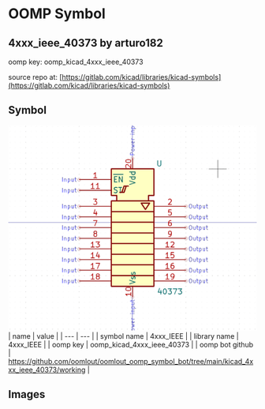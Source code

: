 # OOMP Symbol  
## 4xxx_ieee_40373  by arturo182  
  
oomp key: oomp_kicad_4xxx_ieee_40373  
  
source repo at: [https://gitlab.com/kicad/libraries/kicad-symbols](https://gitlab.com/kicad/libraries/kicad-symbols)  
## Symbol  
  
[![working.png](working_600.png)](working.png)  
| name | value | 
| --- | --- | 
| symbol name | 4xxx_IEEE | 
| library name | 4xxx_IEEE | 
| oomp key | oomp_kicad_4xxx_ieee_40373 | 
| oomp bot github | https://github.com/oomlout/oomlout_oomp_symbol_bot/tree/main/kicad_4xxx_ieee_40373/working | 
## Images  
